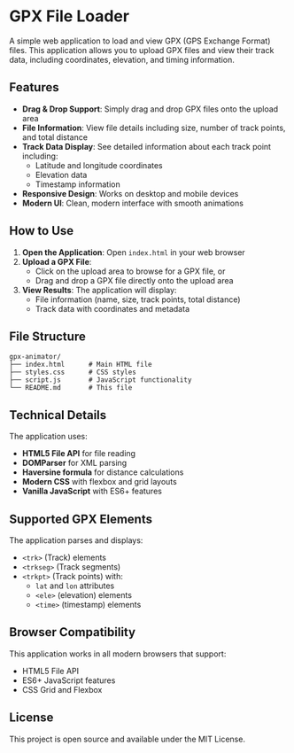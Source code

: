 # GPX File Loader

A simple web application to load and view GPX (GPS Exchange Format) files. This application allows you to upload GPX files and view their track data, including coordinates, elevation, and timing information.

## Features

- **Drag & Drop Support**: Simply drag and drop GPX files onto the upload area
- **File Information**: View file details including size, number of track points, and total distance
- **Track Data Display**: See detailed information about each track point including:
  - Latitude and longitude coordinates
  - Elevation data
  - Timestamp information
- **Responsive Design**: Works on desktop and mobile devices
- **Modern UI**: Clean, modern interface with smooth animations

## How to Use

1. **Open the Application**: Open `index.html` in your web browser
2. **Upload a GPX File**: 
   - Click on the upload area to browse for a GPX file, or
   - Drag and drop a GPX file directly onto the upload area
3. **View Results**: The application will display:
   - File information (name, size, track points, total distance)
   - Track data with coordinates and metadata

## File Structure

```
gpx-animator/
├── index.html      # Main HTML file
├── styles.css      # CSS styles
├── script.js       # JavaScript functionality
└── README.md       # This file
```

## Technical Details

The application uses:
- **HTML5 File API** for file reading
- **DOMParser** for XML parsing
- **Haversine formula** for distance calculations
- **Modern CSS** with flexbox and grid layouts
- **Vanilla JavaScript** with ES6+ features

## Supported GPX Elements

The application parses and displays:
- `<trk>` (Track) elements
- `<trkseg>` (Track segments)
- `<trkpt>` (Track points) with:
  - `lat` and `lon` attributes
  - `<ele>` (elevation) elements
  - `<time>` (timestamp) elements

## Browser Compatibility

This application works in all modern browsers that support:
- HTML5 File API
- ES6+ JavaScript features
- CSS Grid and Flexbox

## License

This project is open source and available under the MIT License. 